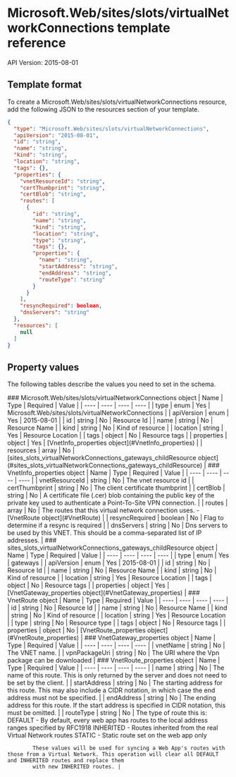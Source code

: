 # Microsoft.Web/sites/slots/virtualNetworkConnections template reference
API Version: 2015-08-01
## Template format

To create a Microsoft.Web/sites/slots/virtualNetworkConnections resource, add the following JSON to the resources section of your template.

```json
{
  "type": "Microsoft.Web/sites/slots/virtualNetworkConnections",
  "apiVersion": "2015-08-01",
  "id": "string",
  "name": "string",
  "kind": "string",
  "location": "string",
  "tags": {},
  "properties": {
    "vnetResourceId": "string",
    "certThumbprint": "string",
    "certBlob": "string",
    "routes": [
      {
        "id": "string",
        "name": "string",
        "kind": "string",
        "location": "string",
        "type": "string",
        "tags": {},
        "properties": {
          "name": "string",
          "startAddress": "string",
          "endAddress": "string",
          "routeType": "string"
        }
      }
    ],
    "resyncRequired": boolean,
    "dnsServers": "string"
  },
  "resources": [
    null
  ]
}
```
## Property values

The following tables describe the values you need to set in the schema.

<a id="Microsoft.Web/sites/slots/virtualNetworkConnections" />
### Microsoft.Web/sites/slots/virtualNetworkConnections object
|  Name | Type | Required | Value |
|  ---- | ---- | ---- | ---- |
|  type | enum | Yes | Microsoft.Web/sites/slots/virtualNetworkConnections |
|  apiVersion | enum | Yes | 2015-08-01 |
|  id | string | No | Resource Id |
|  name | string | No | Resource Name |
|  kind | string | No | Kind of resource |
|  location | string | Yes | Resource Location |
|  tags | object | No | Resource tags |
|  properties | object | Yes | [VnetInfo_properties object](#VnetInfo_properties) |
|  resources | array | No | [sites_slots_virtualNetworkConnections_gateways_childResource object](#sites_slots_virtualNetworkConnections_gateways_childResource) |


<a id="VnetInfo_properties" />
### VnetInfo_properties object
|  Name | Type | Required | Value |
|  ---- | ---- | ---- | ---- |
|  vnetResourceId | string | No | The vnet resource id |
|  certThumbprint | string | No | The client certificate thumbprint |
|  certBlob | string | No | A certificate file (.cer) blob containing the public key of the private key used to authenticate a
            Point-To-Site VPN connection. |
|  routes | array | No | The routes that this virtual network connection uses. - [VnetRoute object](#VnetRoute) |
|  resyncRequired | boolean | No | Flag to determine if a resync is required |
|  dnsServers | string | No | Dns servers to be used by this VNET. This should be a comma-separated list of IP addresses. |


<a id="sites_slots_virtualNetworkConnections_gateways_childResource" />
### sites_slots_virtualNetworkConnections_gateways_childResource object
|  Name | Type | Required | Value |
|  ---- | ---- | ---- | ---- |
|  type | enum | Yes | gateways |
|  apiVersion | enum | Yes | 2015-08-01 |
|  id | string | No | Resource Id |
|  name | string | No | Resource Name |
|  kind | string | No | Kind of resource |
|  location | string | Yes | Resource Location |
|  tags | object | No | Resource tags |
|  properties | object | Yes | [VnetGateway_properties object](#VnetGateway_properties) |


<a id="VnetRoute" />
### VnetRoute object
|  Name | Type | Required | Value |
|  ---- | ---- | ---- | ---- |
|  id | string | No | Resource Id |
|  name | string | No | Resource Name |
|  kind | string | No | Kind of resource |
|  location | string | Yes | Resource Location |
|  type | string | No | Resource type |
|  tags | object | No | Resource tags |
|  properties | object | No | [VnetRoute_properties object](#VnetRoute_properties) |


<a id="VnetGateway_properties" />
### VnetGateway_properties object
|  Name | Type | Required | Value |
|  ---- | ---- | ---- | ---- |
|  vnetName | string | No | The VNET name. |
|  vpnPackageUri | string | No | The URI where the Vpn package can be downloaded |


<a id="VnetRoute_properties" />
### VnetRoute_properties object
|  Name | Type | Required | Value |
|  ---- | ---- | ---- | ---- |
|  name | string | No | The name of this route. This is only returned by the server and does not need to be set by the client. |
|  startAddress | string | No | The starting address for this route. This may also include a CIDR notation, in which case the end address must not be specified. |
|  endAddress | string | No | The ending address for this route. If the start address is specified in CIDR notation, this must be omitted. |
|  routeType | string | No | The type of route this is:
            DEFAULT - By default, every web app has routes to the local address ranges specified by RFC1918
            INHERITED - Routes inherited from the real Virtual Network routes
            STATIC - Static route set on the web app only

            These values will be used for syncing a Web App's routes with those from a Virtual Network. This operation will clear all DEFAULT and INHERITED routes and replace them
            with new INHERITED routes. |

